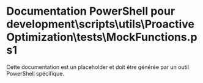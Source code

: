 # Documentation PowerShell pour development\scripts\utils\ProactiveOptimization\tests\MockFunctions.ps1

Cette documentation est un placeholder et doit être générée par un outil PowerShell spécifique.
